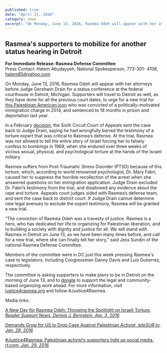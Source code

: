 ```yaml
---
published: true
date: "April 21, 2016"
category: news
excerpt: "On Monday, June 13, 2016, Rasmea Odeh will appear with her attorneys before Judge Gershwin Drain for a status conference at the federal courthouse in Detroit, Michigan. Supporters will travel to Detroit to urge for a new trial."
---
```

## Rasmea's supporters to mobilize for another status hearing in Detroit

**For Immediate Release: Rasmea Defense Committee**
<br>Press Contact: Hatem Abudayyeh, National Spokesperson, 773-301- 4108, hatem85@yahoo.com

On Monday, June 13, 2016, Rasmea Odeh will appear with her attorneys before Judge Gershwin Drain for a status conference at the federal courthouse in Detroit, Michigan. Supporters will travel to Detroit as well, as they have done for all the previous court dates, to urge for a new trial for [this Palestinian American icon](http://justice4rasmea.org/about/) who was convicted of a politically-motivated immigration charge in 2014, and sentenced to 18 months in prison and deportation last year.

In a February [decision](http://justice4rasmea.org/news/2016/02/26/Rasmea-Defense-Committee-celebrating-today-planning-next-steps/), the Sixth Circuit Court of Appeals sent the case back to Judge Drain, saying he had wrongfully barred the testimony of a torture expert that was critical to Rasmea’s defense. At the trial, Rasmea was not allowed to tell the entire story of Israel forcing her to falsely confess to bombings in 1969, when she endured over three weeks of vicious sexual, physical, and psychological torture at the hands of the Israeli military.

Rasmea suffers from Post-Traumatic Stress Disorder (PTSD) because of this torture, which, according to world renowned psychologist, Dr. Mary Fabri, caused her to suppress the horrible recollection of the arrest when she answered questions on her immigration application. Judge Drain excluded Dr. Fabri’s testimony from the trial, and disallowed any evidence about the rape and torture. Appeals court judges sided with Rasmea’s defense team, and sent the case back to district court. If Judge Drain cannot determine new legal avenues to exclude the expert testimony, Rasmea will be granted a new trial.

“The conviction of Rasmea Odeh was a travesty of justice. Rasmea is a hero, who has dedicated her life to organizing for Palestinian liberation, and to building a society with dignity and justice for all. We will stand with Rasmea in Detroit on June 13, as we have been many times before, and call for a new trial, where she can finally tell her story,” said Jess Sundin of the national Rasmea Defense Committee.

Members of the committee were in DC just this week pressing Rasmea&#39;s case to legislators, including Congressmen Danny Davis and Luis Gutierrez, respectively.


The committee is asking supporters to make plans to be in Detroit on the morning of June 13, and to [donate](http://justice4rasmea.org/donate/) to support the legal and community-based organizing work ahead. For more information, visit [justice4rasmea.org](http://justice4rasmea.org/) and follow #Justice4Rasmea.


Media links:


[A New Day for Rasmea Odeh: Throwing the Spotlight on Israeli Torture, _Reader Support News, Dennis J. Bernstein, Apr. 3, 2016_](http://readersupportednews.org/opinion2/277-75/36119-a-new-day-for-rasmea-odeh-throwing-the-spotlight-on-israeli-torture)


[Demands Grow for US to Drop Case Against Palestinian Activist, _teleSUR tv, Jan. 28, 2016_](http://www.telesurtv.net/english/news/Supporters-Campaign-to-Free-US-Palestinian-Activist-Rasmea-Odeh-20160128-0005.html)


[#Justice4Rasmea: Palestinian activist’s supporters light up social media, _rt.com, Jan. 29, 2016_](https://www.rt.com/news/330533-palestinian-activist-trial-us-israel/)
